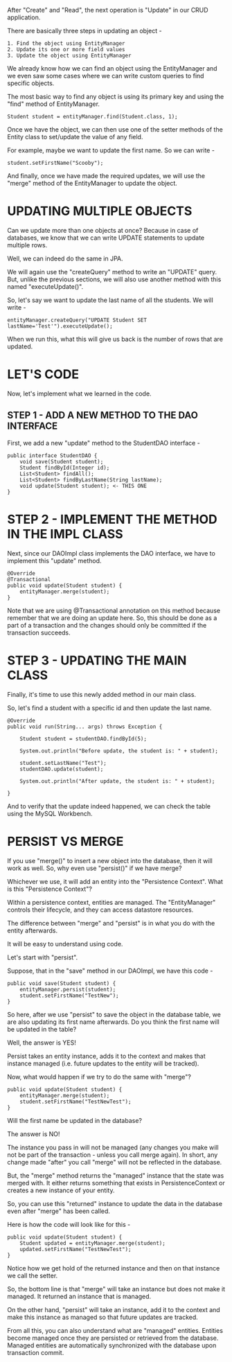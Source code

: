 After "Create" and "Read", the next operation is "Update" in our CRUD application.

There are basically three steps in updating an object - 

    1. Find the object using EntityManager
    2. Update its one or more field values
    3. Update the object using EntityManager

We already know how we can find an object using the EntityManager and we even saw some cases where we can write custom queries to find specific objects.

The most basic way to find any object is using its primary key and using the "find" method of EntityManager.

    Student student = entityManager.find(Student.class, 1);

Once we have the object, we can then use one of the setter methods of the Entity class to set/update the value of any field.

For example, maybe we want to update the first name. So we can write - 

    student.setFirstName("Scooby");

And finally, once we have made the required updates, we will use the "merge" method of the EntityManager to update the object.

# UPDATING MULTIPLE OBJECTS

Can we update more than one objects at once? Because in case of databases, we know that we can write UPDATE statements to update multiple rows.

Well, we can indeed do the same in JPA.

We will again use the "createQuery" method to write an "UPDATE" query. But, unlike the previous sections, we will also use another method with this named "executeUpdate()".

So, let's say we want to update the last name of all the students. We will write - 

    entityManager.createQuery("UPDATE Student SET lastName='Test'").executeUpdate();

When we run this, what this will give us back is the number of rows that are updated.

# LET'S CODE

Now, let's implement what we learned in the code.


## STEP 1 - ADD A NEW METHOD TO THE DAO INTERFACE

First, we add a new "update" method to the StudentDAO interface - 

    public interface StudentDAO {
        void save(Student student);
        Student findById(Integer id);
        List<Student> findAll();
        List<Student> findByLastName(String lastName);
        void update(Student student); <- THIS ONE
    }

# STEP 2 - IMPLEMENT THE METHOD IN THE IMPL CLASS

Next, since our DAOImpl class implements the DAO interface, we have to implement this "update" method.

    @Override
    @Transactional
    public void update(Student student) {
        entityManager.merge(student);
    }

Note that we are using @Transactional annotation on this method because remember that we are doing an update here. So, this should be done as a part of a transaction and the changes should only be committed if the transaction succeeds.

# STEP 3 - UPDATING THE MAIN CLASS

Finally, it's time to use this newly added method in our main class.

So, let's find a student with a specific id and then update the last name.

    @Override
	public void run(String... args) throws Exception {

		Student student = studentDAO.findById(5);

		System.out.println("Before update, the student is: " + student);

		student.setLastName("Test");
		studentDAO.update(student);

		System.out.println("After update, the student is: " + student);

	}

And to verify that the update indeed happened, we can check the table using the MySQL Workbench.

# PERSIST VS MERGE

If you use "merge()" to insert a new object into the database, then it will work as well. So, why even use "persist()" if we have merge?

Whichever we use, it will add an entity into the "Persistence Context". What is this "Persistence Context"?

Within a persistence context, entities are managed. The "EntityManager" controls their lifecycle, and they can access datastore resources.

The difference between "merge" and "persist" is in what you do with the entity afterwards. 

It will be easy to understand using code.

Let's start with "persist".

Suppose, that in the "save" method in our DAOImpl, we have this code - 

    public void save(Student student) {
        entityManager.persist(student);
        student.setFirstName("TestNew");
    }

So here, after we use "persist" to save the object in the database table, we are also updating its first name afterwards. Do you think the first name will be updated in the table?

Well, the answer is YES!

Persist takes an entity instance, adds it to the context and makes that instance managed (i.e. future updates to the entity will be tracked).

Now, what would happen if we try to do the same with "merge"?

    public void update(Student student) {
        entityManager.merge(student);
        student.setFirstName("TestNewTest");
    }

Will the first name be updated in the database?

The answer is NO!

The instance you pass in will not be managed (any changes you make will not be part of the transaction - unless you call merge again). In short, any change made "after" you call "merge" will not be reflected in the database.

But, the "merge" method returns the "managed" instance that the state was merged with. It either returns something that exists in PersistenceContext or creates a new instance of your entity.

So, you can use this "returned" instance to update the data in the database even after "merge" has been called.

Here is how the code will look like for this - 

    public void update(Student student) {
        Student updated = entityManager.merge(student);
        updated.setFirstName("TestNewTest");
    }

Notice how we get hold of the returned instance and then on that instance we call the setter.

So, the bottom line is that "merge" will take an instance but does not make it managed. It returned an instance that is managed.

On the other hand, "persist" will take an instance, add it to the context and make this instance as managed so that future updates are tracked.

From all this, you can also understand what are "managed" entities. Entities become managed once they are persisted or retrieved from the database. Managed entities are automatically synchronized with the database upon transaction commit.